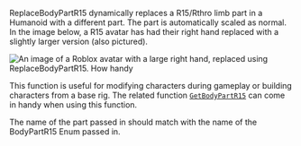 ReplaceBodyPartR15 dynamically replaces a R15/Rthro limb part in a
Humanoid with a different part. The part is automatically scaled as
normal. In the image below, a R15 avatar has had their right hand replaced
with a slightly larger version (also pictured).

![An image of a Roblox avatar with a large right hand, replaced using ReplaceBodyPartR15. How handy](https://prod.docsiteassets.roblox.com/assets/legacy/Humanoid.ReplaceBodyPartR15.png)

This function is useful for modifying characters during gameplay or
building characters from a base rig. The related function
[`GetBodyPartR15`](https://create.roblox.com/docs/reference/engine/classes/Humanoid#GetBodyPartR15) can come in handy when
using this function.

The name of the part passed in should match with the name of the
BodyPartR15 Enum passed in.